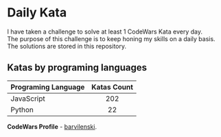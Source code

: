 # Daily Kata

I have taken a challenge to solve at least 1 CodeWars Kata every day.  
The purpose of this challenge is to keep honing my skills on a daily basis.  
The solutions are stored in this repository.

## Katas by programing languages

| Programing Language | Katas Count |
| ------------------- | :---------: |
| JavaScript          |         202 |
| Python              |          22 |


**CodeWars Profile** - [barvilenski](https://www.codewars.com/users/vbarv24).
